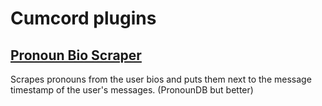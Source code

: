 # Cumcord plugins

## [Pronoun Bio Scraper](https://swishs-client-mod-plugins.github.io/cumcord-plugins/pronoun-bio-scraper)

Scrapes pronouns from the user bios and puts them next to the message timestamp of the user's messages. (PronounDB but better)